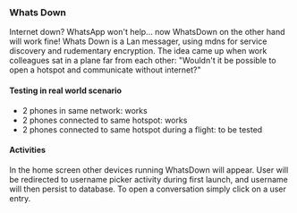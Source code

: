 ### Whats Down
Internet down? WhatsApp won't help... now WhatsDown on the other hand will work fine!
Whats Down is a Lan messager, using mdns for service discovery and rudementary encryption.
The idea came up when work colleagues sat in a plane far from each other: 
"Wouldn't it be possible to open a hotspot and communicate without internet?"

#### Testing in real world scenario
- 2 phones in same network: works
- 2 phones connected to same hotspot: works
- 2 phones connected to same hotspot during a flight: to be tested

#### Activities
In the home screen other devices running WhatsDown will appear. 
User will be redirected to username picker activity during first launch, and username will then persist to database.
To open a conversation simply click on a user entry.
